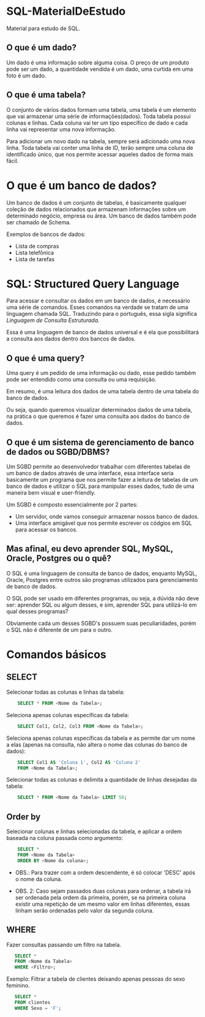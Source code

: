 # SQL-MaterialDeEstudo
Material para estudo de SQL.

## O que é um dado?

Um dado é uma informação sobre alguma coisa. O preço de um produto pode ser um dado, a quantidade vendida é um dado, uma curtida em uma foto é um dado.

## O que é uma tabela?

O conjunto de vários dados formam uma tabela, uma tabela é um elemento que vai armazenar uma série de informações(dados).
Toda tabela possui colunas e linhas. Cada coluna vai ter um tipo específico de dado e cada linha vai representar uma nova informação.

Para adicionar um novo dado na tabela, sempre será adicionado uma nova linha.
Toda tabela vai conter uma linha de ID, terão sempre uma coluna de identificado único, que nos permite acessar aqueles dados de forma mais fácil.

# O que é um banco de dados?

Um banco de dados é um conjunto de tabelas, é basicamente qualquer coleção de dados relacionados que armazenam informações sobre um determinado negócio, empresa ou área.
Um banco de dados também pode ser chamado de Schema.

Exemplos de bancos de dados:
* Lista de compras
* Lista telefônica
* Lista de tarefas

# SQL: Structured Query Language

Para acessar e consultar os dados em um banco de dados, é necessário uma série de comandos. Esses comandos na verdade se tratam de uma linguagem chamada SQL.
Traduzindo para o português, essa sigla significa *Linguagem de Consulta Estruturada*.

Essa é uma linguagem de banco de dados universal e é ela que possibilitará a consulta aos dados dentro dos bancos de dados.

## O que é uma query?

Uma query é um pedido de uma informação ou dado, esse pedido também pode ser entendido como uma consulta ou uma requisição.

Em resumo, é uma leitura dos dados de uma tabela dentro de uma tabela do banco de dados. 

Ou seja, quando queremos visualizar determinados dados de uma tabela, na prática o que queremos é fazer uma consulta aos dados do banco de dados. 

## O que é um sistema de gerenciamento de banco de dados ou SGBD/DBMS?

Um SGBD permite ao desenvolvedor trabalhar com diferentes tabelas de um banco de dados através de uma interface, essa interface seria basicamente um programa que nos permite fazer a leitura de tabelas de um banco de dados e utilizar o SQL para manipular esses dados, tudo de uma maneira bem visual e user-friendly.

Um SGBD é composto essencialmente por 2 partes:
* Um servidor, onde vamos conseguir armazenar nossos banco de dados.
* Uma interface amigável que nos permite escrever os códgios em SQL para acessar os bancos.

## Mas afinal, eu devo aprender SQL, MySQL, Oracle, Postgres ou o quê?

O SQL é uma linguagem de consulta de banco de dados, enquanto MySQL, Oracle, Postgres entre outros são programas utilizados para gerenciamento de banco de dados.

O SQL pode ser usado em diferentes programas, ou seja, a dúvida não deve ser: aprender SQL ou algum desses, e sim, aprender SQL para utilizá-lo em qual desses programas?

Obviamente cada um desses SGBD's possuem suas peculiaridades, porém o SQL não é diferente de um para o outro.

# Comandos básicos

## SELECT

  Selecionar todas as colunas e linhas da tabela:
  ```SQL
      SELECT * FROM <Nome da Tabela>;
  ```
  
  Seleciona apenas colunas específicas da tabela:
  ```SQL
      SELECT Col1, Col2, Col3 FROM <Nome da Tabela>;
  ```
  
  Seleciona apenas colunas específicas da tabela e as permite dar um nome a elas (apenas na consulta, não altera o nome das colunas do banco de dados):
  ```SQL
      SELECT Col1 AS 'Coluna 1', Col2 AS 'Coluna 2'
      FROM <Nome da Tabela>;
  ```
  
  Selecionar todas as colunas e delimita a quantidade de linhas desejadas da tabela:
  ```SQL
      SELECT * FROM <Nome da Tabela> LIMIT 50;
  ```

## Order by

  Selecionar colunas e linhas selecionadas da tabela, e aplicar a ordem baseada na coluna passada como argumento:
  ```SQL
      SELECT *
      FROM <Nome da Tabela>
      ORDER BY <Nome da coluna>;
  ```

* OBS.: Para trazer com a ordem descendente, é só colocar 'DESC' após o nome da coluna.

* OBS. 2: Caso sejam passados duas colunas para ordenar, a tabela irá ser ordenada pela ordem da primeira, porém, se na primeira coluna existir uma repetição de um mesmo valor em linhas diferentes, essas linham serão ordenadas pelo valor da segunda coluna.


## WHERE

   Fazer consultas passando um filtro na tabela.
   ```SQL
      SELECT *
      FROM <Nome da Tabela>
      WHERE <Filtro>;
   ```

   Exemplo: Filtrar a tabela de clientes deixando apenas pessoas do sexo feminino.
   ```SQL
      SELECT *
      FROM clientes
      WHERE Sexo = 'F';
   ```


